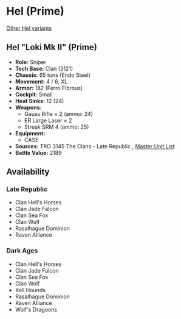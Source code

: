 # Hel (Prime) 

[Other Hel variants](../hel.md) 

## Hel "Loki Mk II" (Prime) 

- **Role:** Sniper 
- **Tech Base:** Clan (3121) 
- **Chassis:** 65 tons (Endo Steel) 
- **Movement:** 4 / 6, XL 
- **Armor:** 182 (Ferro Fibrous) 
- **Cockpit:** Small 
- **Heat Sinks:** 12 (24) 
- **Weapons:** 
  - Gauss Rifle × 2 (ammo: 24) 
  - ER Large Laser × 2 
  - Streak SRM 4 (ammo: 25) 
- **Equipment:** 
  - CASE 
- **Sources:** TRO 3145 The Clans - Late Republic , [Master Unit List](http://masterunitlist.info/Unit/Details/6277/loki-mk-ii-hel-prime) 
- **Battle Value:** 2189 

## Availability 

### Late Republic 

- Clan Hell's Horses 
- Clan Jade Falcon 
- Clan Sea Fox 
- Clan Wolf 
- Rasalhague Dominion 
- Raven Alliance 

### Dark Ages 

- Clan Hell's Horses 
- Clan Jade Falcon 
- Clan Sea Fox 
- Clan Wolf 
- Kell Hounds 
- Rasalhague Dominion 
- Raven Alliance 
- Wolf's Dragoons 

